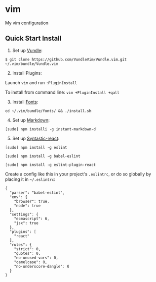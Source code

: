 # vim
My vim configuration

## Quick Start Install

1. Set up [Vundle]:

  `$ git clone https://github.com/VundleVim/Vundle.vim.git ~/.vim/bundle/Vundle.vim`

2. Install Plugins:

  Launch `vim` and run `:PluginInstall`

  To install from command line: `vim +PluginInstall +qall`

3. Install [Fonts]:

  `cd ~/.vim/bundle/fonts/ && ./install.sh`

4. Set up [Markdown]:

  `[sudo] npm installi -g instant-markdown-d`

5. Set up [Syntastic-react]:

  ```
  [sudo] npm install -g eslint

  [sudo] npm install -g babel-eslint

  [sudo] npm install -g eslint-plugin-react
  ```

  Create a config like this in your project's `.eslintrc`, or do so globally by placing it in `~/.eslintrc`:

  ```
  {
    "parser": "babel-eslint",
    "env": {
      "browser": true,
      "node": true
    },
    "settings": {
      "ecmascript": 6,
      "jsx": true
    },
    "plugins": [
      "react"
    ],
    "rules": {
      "strict": 0,
      "quotes": 0,
      "no-unused-vars": 0,
      "camelcase": 0,
      "no-underscore-dangle": 0
    }
  }
  ```



[Vundle]:http://github.com/VundleVim/Vundle.vim
[Vim]:http://www.vim.org
[Git]:http://git-scm.com
[Fonts]:http://github.com/powerline/fonts
[Markdown]:https://github.com/suan/vim-instant-markdown
[Syntastic-react]:https://github.com/jaxbot/syntastic-react
